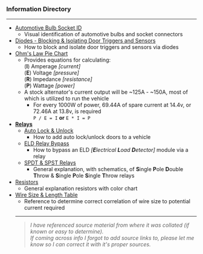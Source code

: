 ### Information Directory ###
---
* [Automotive Bulb Socket ID](Automotive%20Bulb%20Socket%20ID.pdf)
  - Visual identification of automotive bulbs and socket connectors
* [Diodes - Blocking & Isolating Door Triggers and Sensors](Diodes%20-%20Blocking%20%26%20Isolating%20Door%20Triggers%20and%20Sensors.pdf)
  * How to block and isolate door triggers and sensors via diodes
* [Ohm's Law Pie Chart](Ohm's%20Law%20Pie%20Chart.pdf)
  - Provides equations for calculating:<br>
    (**I**) Amperage _[current]_<br>
    (**E**) Voltage _[pressure]_<br>
    (**R**) Impedance _[resistance]_<br>
    (**P**) Wattage _[power]_<br>
  - A stock alternator's current output will be ~125A - ~150A, most of which is utilized to run the vehicle
    - For every 1000W of power, 69.44A of spare current at 14.4v, or 72.46A at 13.8v, is required <br>
      `P / E = I`  **or**  `E * I = P`
* **[Relays](Relays)**
  * [Auto Lock  & Unlock](Relays/Auto%20Lock%20%26%20Unlock.pdf)
    * How to add auto lock/unlock doors to a vehicle
  * [ELD Relay Bypass](Relays/ELD%20Relay%20Bypass.pdf)
    * How to bypass an ELD _[**E**lectrical **L**oad **D**etector]_ module via a relay
  * [SPDT & SPST Relays](Relays/SPDT%20%26%20SPST%20Relays.pdf)
    - General explanation, with schematics, of **S**ingle **P**ole **D**ouble **T**hrow & **S**ingle **P**ole **S**ingle **T**hrow relays
* [Resistors](Resistors.pdf)
  - General explanation resistors with color chart
* [Wire Size & Length Table](Wire%20Size%20%26%20Length%20Table.pdf)
  - Reference to determine correct correlation of wire size to potential current required
  ---
  > _I have referenced source material from where it was collated (if known or easy to determine). <br>If coming across info I forgot to add source links to, please let me know so I can correct it with it's proper sources._   
